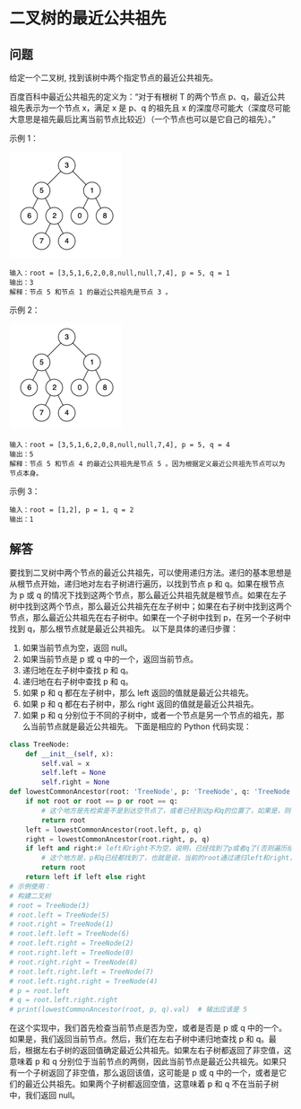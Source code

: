 # 二叉树的最近公共祖先
## 问题
给定一个二叉树, 找到该树中两个指定节点的最近公共祖先。

百度百科中最近公共祖先的定义为：“对于有根树 T 的两个节点 p、q，最近公共祖先表示为一个节点 x，满足 x 是 p、q 的祖先且 x 的深度尽可能大（深度尽可能大意思是祖先最后比离当前节点比较近）（一个节点也可以是它自己的祖先）。”



示例 1：

![F%i](pic/236_1.png)
```
输入：root = [3,5,1,6,2,0,8,null,null,7,4], p = 5, q = 1
输出：3
解释：节点 5 和节点 1 的最近公共祖先是节点 3 。
```
示例 2：

![F%i](pic/236_2.png)
```
输入：root = [3,5,1,6,2,0,8,null,null,7,4], p = 5, q = 4
输出：5
解释：节点 5 和节点 4 的最近公共祖先是节点 5 。因为根据定义最近公共祖先节点可以为节点本身。
```
示例 3：
```
输入：root = [1,2], p = 1, q = 2
输出：1
```
## 解答
要找到二叉树中两个节点的最近公共祖先，可以使用递归方法。递归的基本思想是从根节点开始，递归地对左右子树进行遍历，以找到节点 p 和 q。如果在根节点为 p 或 q 的情况下找到这两个节点，那么最近公共祖先就是根节点。如果在左子树中找到这两个节点，那么最近公共祖先在左子树中；如果在右子树中找到这两个节点，那么最近公共祖先在右子树中。如果在一个子树中找到 p，在另一个子树中找到 q，那么根节点就是最近公共祖先。
以下是具体的递归步骤：
1. 如果当前节点为空，返回 null。
2. 如果当前节点是 p 或 q 中的一个，返回当前节点。
3. 递归地在左子树中查找 p 和 q。
4. 递归地在右子树中查找 p 和 q。
5. 如果 p 和 q 都在左子树中，那么 left 返回的值就是最近公共祖先。
6. 如果 p 和 q 都在右子树中，那么 right 返回的值就是最近公共祖先。
7. 如果 p 和 q 分别位于不同的子树中，或者一个节点是另一个节点的祖先，那么当前节点就是最近公共祖先。
下面是相应的 Python 代码实现：
```python
class TreeNode:
    def __init__(self, x):
        self.val = x
        self.left = None
        self.right = None
def lowestCommonAncestor(root: 'TreeNode', p: 'TreeNode', q: 'TreeNode') -> 'TreeNode':
    if not root or root == p or root == q:
        # 这个地方是先检索是不是到达空节点了，或者已经到达p和q的位置了，如果是，则不再递归，开始向上新的路径。
        return root
    left = lowestCommonAncestor(root.left, p, q)
    right = lowestCommonAncestor(root.right, p, q)
    if left and right:# left和right不为空，说明，已经找到了p或者q了(否则遍历结束的条件应当为空节点返回）
        # 这个地方是，p和q已经都找到了，也就是说，当前的root通过递归left和right，可以找到p和q，同时，这个又是递归程序，此处的root就是离left和right最近的root
        return root
    return left if left else right
# 示例使用：
# 构建二叉树
# root = TreeNode(3)
# root.left = TreeNode(5)
# root.right = TreeNode(1)
# root.left.left = TreeNode(6)
# root.left.right = TreeNode(2)
# root.right.left = TreeNode(0)
# root.right.right = TreeNode(8)
# root.left.right.left = TreeNode(7)
# root.left.right.right = TreeNode(4)
# p = root.left
# q = root.left.right.right
# print(lowestCommonAncestor(root, p, q).val)  # 输出应该是 5
```
在这个实现中，我们首先检查当前节点是否为空，或者是否是 p 或 q 中的一个。如果是，我们返回当前节点。然后，我们在左右子树中递归地查找 p 和 q。最后，根据左右子树的返回值确定最近公共祖先。如果左右子树都返回了非空值，这意味着 p 和 q 分别位于当前节点的两侧，因此当前节点是最近公共祖先。如果只有一个子树返回了非空值，那么返回该值，这可能是 p 或 q 中的一个，或者是它们的最近公共祖先。如果两个子树都返回空值，这意味着 p 和 q 不在当前子树中，我们返回 null。

